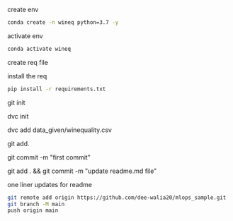 create env

```bash
conda create -n wineq python=3.7 -y
```

activate env
```bash
conda activate wineq
```

create req file

install the req
```bash
pip install -r requirements.txt
```

git init

dvc init

dvc add data_given/winequality.csv

git add.

git commit -m "first commit"

git add . && git commit -m "update readme.md file" 

one liner updates  for readme
```bash
git remote add origin https://github.com/dee-walia20/mlops_sample.git
git branch -M main
push origin main
```